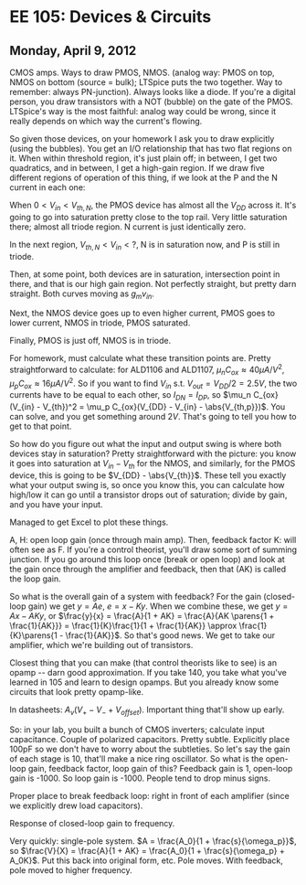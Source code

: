 EE 105: Devices & Circuits
==========================
Monday, April 9, 2012
---------------------
CMOS amps. Ways to draw PMOS, NMOS. (analog way: PMOS on top, NMOS on
bottom (source = bulk); LTSpice puts the two together. Way to remember:
always PN-junction). Always looks like a diode. If you're a digital person,
you draw transistors with a NOT (bubble) on the gate of the PMOS. LTSpice's
way is the most faithful: analog way could be wrong, since it really
depends on which way the current's flowing.

So given those devices, on your homework I ask you to draw explicitly
(using the bubbles). You get an I/O relationship that has two flat regions
on it. When within threshold region, it's just plain off; in between, I get
two quadratics, and in between, I get a high-gain region. If we draw five
different regions of operation of this thing, if we look at the P and the N
current in each one:

When $0 < V_{in} < V_{th,N}$, the PMOS device has almost all the $V_{DD}$
across it. It's going to go into saturation pretty close to the top
rail. Very little saturation there; almost all triode region. N current is
just identically zero.

In the next region, $V_{th,N} < V_{in} < ?$, N is in saturation now, and P
is still in triode.

Then, at some point, both devices are in saturation, intersection point
in there, and that is our high gain region. Not perfectly straight, but
pretty darn straight. Both curves moving as $g_m v_{in}$.

Next, the NMOS device goes up to even higher current, PMOS goes to lower
current, NMOS in triode, PMOS saturated.

Finally, PMOS is just off, NMOS is in triode.

For homework, must calculate what these transition points are. Pretty
straightforward to calculate: for ALD1106 and ALD1107, $\mu_n C_{ox}
\approx 40 \mu A/V^2, \mu_p C_{ox} \approx 16 \mu A/V^2$. So if you want to
find $V_{in}$ s.t. $V_{out} = V_{DD}/2 = 2.5V$, the two currents have to be
equal to each other, so $I_{DN} = I_{DP}$, so $\mu_n C_{ox}(V_{in} -
V_{th})^2 = \mu_p C_{ox}(V_{DD} - V_{in} - \abs{V_{th,p}})$. You can solve,
and you get something around $2V$. That's going to tell you how to get to
that point.

So how do you figure out what the input and output swing is where both
devices stay in saturation? Pretty straightforward with the picture: you
know it goes into saturation at $V_{in} - V_{th}$ for the NMOS, and
similarly, for the PMOS device, this is going to be $V_{DD} -
\abs{V_{th}}$. These tell you exactly what your output swing is, so once
you know this, you can calculate how high/low it can go until a transistor
drops out of saturation; divide by gain, and you have your input.

Managed to get Excel to plot these things.

A, H: open loop gain (once through main amp). Then, feedback factor K: will
often see as F. If you're a control theorist, you'll draw some sort of
summing junction. If you go around this loop once (break or open loop) and
look at the gain once through the amplifier and feedback, then that (AK) is
called the loop gain.

So what is the overall gain of a system with feedback? For the gain
(closed-loop gain) we get $y = Ae$, $e = x - Ky$. When we combine these, we
get $y = Ax - AKy$, or $\frac{y}{x} = \frac{A}{1 + AK} = \frac{A}{AK
\parens{1 + \frac{1}{AK}}} = \frac{1}{K}\frac{1}{1 + \frac{1}{AK}} \approx
\frac{1}{K}\parens{1 - \frac{1}{AK}}$. So that's good news. We get to take
our amplifier, which we're building out of transistors.

Closest thing that you can make (that control theorists like to see) is an
opamp -- darn good approximation. If you take 140, you take what you've
learned in 105 and learn to design opamps. But you already know some
circuits that look pretty opamp-like.

In datasheets: $A_v(V_+ - V_- + V_{offset})$. Important thing that'll show
up early.

So: in your lab, you built a bunch of CMOS inverters; calculate input
capacitance. Couple of polarized capacitors. Pretty subtle. Explicitly
place 100pF so we don't have to worry about the subtleties. So let's say
the gain of each stage is 10, that'll make a nice ring oscillator. So what
is the open-loop gain, feedback factor, loop gain of this? Feedback gain is
1, open-loop gain is -1000. So loop gain is -1000. People tend to drop
minus signs.

Proper place to break feedback loop: right in front of each amplifier
(since we explicitly drew load capacitors).

Response of closed-loop gain to frequency.

Very quickly: single-pole system. $A = \frac{A_0}{1 + \frac{s}{\omega_p}}$,
so $\frac{V}{X} = \frac{A}{1 + AK} = \frac{A_0}{1 + \frac{s}{\omega_p} +
A_0K}$. Put this back into original form, etc. Pole moves. With feedback,
pole moved to higher frequency.
